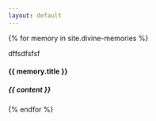 ```yaml
---
layout: default
---
```

   {% for memory in site.divine-memories %}
<div class="row border-bottom-thick">     
        <div class="col-md-12" id="{{ include.Name | slugify }}">              dffsdfsfsf
                    <h4> <b> {{ memory.title }} </b></h4>
                     <h5>  {{ content }}</h5> 
                </div>              
            </div>
    {% endfor %}
    
